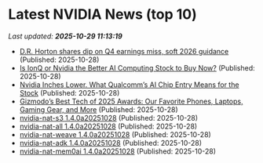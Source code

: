 # Latest NVIDIA News (top 10)
_Last updated: **2025-10-29 11:13:19**_

- [D.R. Horton shares dip on Q4 earnings miss, soft 2026 guidance](https://finance.yahoo.com/news/d-r-horton-shares-dip-111239686.html) (Published: 2025-10-28)
- [Is IonQ or Nvidia the Better AI Computing Stock to Buy Now?](https://biztoc.com/x/5e4f47ef38064532) (Published: 2025-10-28)
- [Nvidia Inches Lower. What Qualcomm’s AI Chip Entry Means for the Stock](https://biztoc.com/x/c509e32363fc1560) (Published: 2025-10-28)
- [Gizmodo’s Best Tech of 2025 Awards: Our Favorite Phones, Laptops, Gaming Gear, and More](https://gizmodo.com/gizmodo-best-tech-of-2025-awards-2000676084) (Published: 2025-10-28)
- [nvidia-nat-s3 1.4.0a20251028](https://pypi.org/project/nvidia-nat-s3/1.4.0a20251028/) (Published: 2025-10-28)
- [nvidia-nat-all 1.4.0a20251028](https://pypi.org/project/nvidia-nat-all/1.4.0a20251028/) (Published: 2025-10-28)
- [nvidia-nat-weave 1.4.0a20251028](https://pypi.org/project/nvidia-nat-weave/1.4.0a20251028/) (Published: 2025-10-28)
- [nvidia-nat-adk 1.4.0a20251028](https://pypi.org/project/nvidia-nat-adk/1.4.0a20251028/) (Published: 2025-10-28)
- [nvidia-nat-mem0ai 1.4.0a20251028](https://pypi.org/project/nvidia-nat-mem0ai/1.4.0a20251028/) (Published: 2025-10-28)
